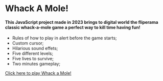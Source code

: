 # Whack A Mole!
#### This JavaScript project made in 2023 brings to digital world the fliperama classic whack-a-mole game a perfect way to kill time having fun!
- Rules of how to play in alert before the game starts;
- Custom cursor;
- Hilarious sound effets;
- Five different levels;
- Five lives to survive;
- Two minutes gameplay; 

[Click here to play Whack a Mole!](https://elem3d.github.io/whack-a-mole-game/)
